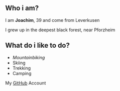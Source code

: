 ## Who i am?

I am **Joachim**, 39 and come from Leverkusen

I grew up in the deepest black forest, near Pforzheim

## What do i like to do?

* *Mountainbiking*
* Skiing
* Trekking
* Camping

My [GitHub](https://github.com/JoaLehma) Account


